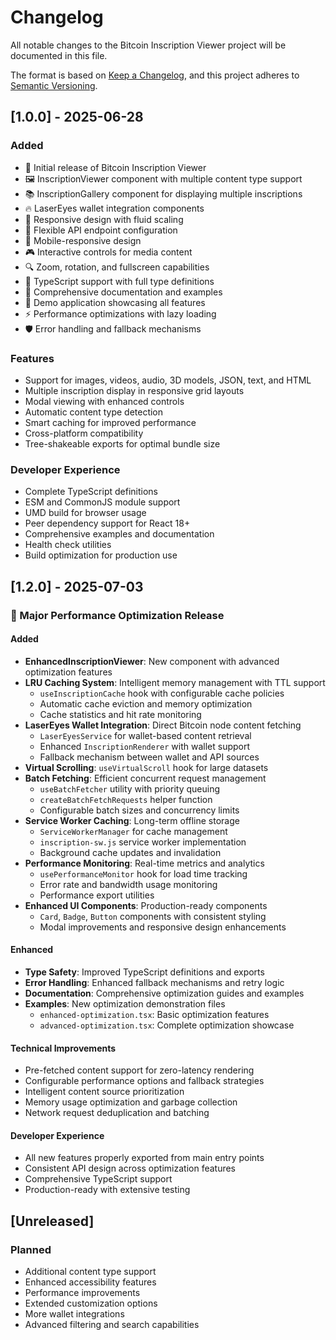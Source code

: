 # Changelog

All notable changes to the Bitcoin Inscription Viewer project will be documented in this file.

The format is based on [Keep a Changelog](https://keepachangelog.com/en/1.0.0/),
and this project adheres to [Semantic Versioning](https://semver.org/spec/v2.0.0.html).

## [1.0.0] - 2025-06-28

### Added
- 🎉 Initial release of Bitcoin Inscription Viewer
- 🖼️ InscriptionViewer component with multiple content type support
- 📚 InscriptionGallery component for displaying multiple inscriptions
- 🔥 LaserEyes wallet integration components
- 🎨 Responsive design with fluid scaling
- 🔧 Flexible API endpoint configuration
- 📱 Mobile-responsive design
- 🎮 Interactive controls for media content
- 🔍 Zoom, rotation, and fullscreen capabilities
- 🎯 TypeScript support with full type definitions
- 📖 Comprehensive documentation and examples
- 🧪 Demo application showcasing all features
- ⚡ Performance optimizations with lazy loading
- 🛡️ Error handling and fallback mechanisms

### Features
- Support for images, videos, audio, 3D models, JSON, text, and HTML
- Multiple inscription display in responsive grid layouts
- Modal viewing with enhanced controls
- Automatic content type detection
- Smart caching for improved performance
- Cross-platform compatibility
- Tree-shakeable exports for optimal bundle size

### Developer Experience
- Complete TypeScript definitions
- ESM and CommonJS module support
- UMD build for browser usage
- Peer dependency support for React 18+
- Comprehensive examples and documentation
- Health check utilities
- Build optimization for production use

## [1.2.0] - 2025-07-03

### 🚀 Major Performance Optimization Release

#### Added
- **EnhancedInscriptionViewer**: New component with advanced optimization features
- **LRU Caching System**: Intelligent memory management with TTL support
  - `useInscriptionCache` hook with configurable cache policies
  - Automatic cache eviction and memory optimization
  - Cache statistics and hit rate monitoring
- **LaserEyes Wallet Integration**: Direct Bitcoin node content fetching
  - `LaserEyesService` for wallet-based content retrieval
  - Enhanced `InscriptionRenderer` with wallet support
  - Fallback mechanism between wallet and API sources
- **Virtual Scrolling**: `useVirtualScroll` hook for large datasets
- **Batch Fetching**: Efficient concurrent request management
  - `useBatchFetcher` utility with priority queuing
  - `createBatchFetchRequests` helper function
  - Configurable batch sizes and concurrency limits
- **Service Worker Caching**: Long-term offline storage
  - `ServiceWorkerManager` for cache management
  - `inscription-sw.js` service worker implementation
  - Background cache updates and invalidation
- **Performance Monitoring**: Real-time metrics and analytics
  - `usePerformanceMonitor` hook for load time tracking
  - Error rate and bandwidth usage monitoring
  - Performance export utilities
- **Enhanced UI Components**: Production-ready components
  - `Card`, `Badge`, `Button` components with consistent styling
  - Modal improvements and responsive design enhancements

#### Enhanced
- **Type Safety**: Improved TypeScript definitions and exports
- **Error Handling**: Enhanced fallback mechanisms and retry logic
- **Documentation**: Comprehensive optimization guides and examples
- **Examples**: New optimization demonstration files
  - `enhanced-optimization.tsx`: Basic optimization features
  - `advanced-optimization.tsx`: Complete optimization showcase

#### Technical Improvements
- Pre-fetched content support for zero-latency rendering
- Configurable performance options and fallback strategies
- Intelligent content source prioritization
- Memory usage optimization and garbage collection
- Network request deduplication and batching

#### Developer Experience
- All new features properly exported from main entry points
- Consistent API design across optimization features
- Comprehensive TypeScript support
- Production-ready with extensive testing

## [Unreleased]

### Planned
- Additional content type support
- Enhanced accessibility features
- Performance improvements
- Extended customization options
- More wallet integrations
- Advanced filtering and search capabilities
